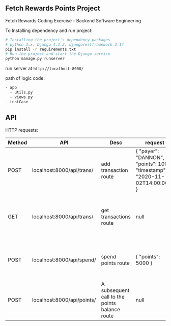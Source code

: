 ## Fetch Rewards Points Project

Fetch Rewards Coding Exercise - Backend Software Engineering

To Installing dependency and run project:

```bash
# Installing the project's dependency packages
# python 3.x, Django 4.1.2, djangorestframework 3.14
pip install -r requirements.txt
# Run the project and start the Django service
python manage.py runserver
```

run server at `http://localhost:8000/`


path of logic code:

```bash
- app
  - utils.py
  - views.py
- testCase
```

## API

HTTP requests:

| Method | API                        | Desc                                          | request                                                                    | response                                                                                                                     |
|--------|----------------------------|-----------------------------------------------|----------------------------------------------------------------------------|------------------------------------------------------------------------------------------------------------------------------|
| POST   | localhost:8000/api/trans/  | add transaction route                         | { "payer": "DANNON", "points": 1000, "timestamp": "2020-11-02T14:00:00Z" } | {'code': 200, 'msg': 'add transaction successfully'}                                                                         | 
| GET    | localhost:8000/api/trans/  | get transactions route                        | null                                                                       | [[{"payer": "DANNON","points": 300,"unused_points": 0,"timestamp": "2020-10-31T10:00:00Z","is_credit": true}]                                                                                                                           | 
| POST   | localhost:8000/api/spend/  | spend points route                            | { "points": 5000 }                                                         | [{ "payer": "DANNON", "points": -100 },{ "payer": "UNILEVER", "points": -200 },{ "payer": "MILLER COORS", "points": -4,700}] |
| POST   | localhost:8000/api/points/ | A subsequent call to the points balance route | null                                                                       | {"DANNON": 1000,”UNILEVER” : 0, ,"MILLER COORS": 5300}                                                                       |                                                                                                                            |

